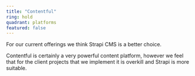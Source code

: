 ```yaml
---
title: "Contentful"
ring: hold
quadrant: platforms
featured: false
---
```


For our current offerings we think Strapi CMS is a better choice. 

Contentful is certainly a very powerful content platform, however we feel that for the client projects 
that we implement it is overkill and Strapi is more suitable. 
